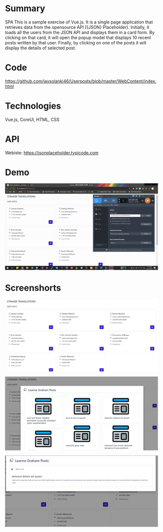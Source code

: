 # Summary
SPA
This is a sample exercise of Vue.js. It is a single page application that retrieves data from the opensource API ({JSON} Placeholder). Initially, it loads all the users from the JSON API and displays them in a card form. By clicking on that card, it will open the popup model that displays 10 recent posts written by that user. Finally, by clicking on one of the posts it will display the details of selected post.

# Code
https://github.com/jaysolanki46/Userposts/blob/master/WebContent/index.html

# Technologies

Vue.js, CoreUI, HTML, CSS

# API

Webiste: https://jsonplaceholder.typicode.com

# Demo

![Alt text](https://github.com/jaysolanki46/Userposts/blob/master/WebContent/videos/demo.gif "Demo")

# Screenshorts

![Alt text](https://github.com/jaysolanki46/Userposts/blob/master/WebContent/imgs/index.JPG "Index")

![Alt text](https://github.com/jaysolanki46/Userposts/blob/master/WebContent/imgs/model.JPG "Post List")

![Alt text](https://github.com/jaysolanki46/Userposts/blob/master/WebContent/imgs/model-details.JPG "Post details")
